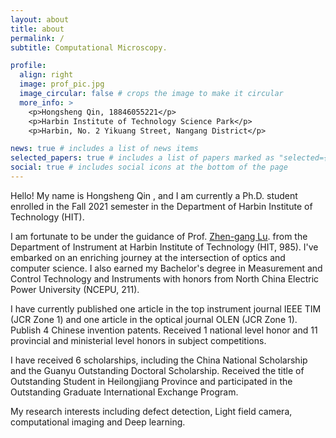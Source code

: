 ```yaml
---
layout: about
title: about
permalink: /
subtitle: Computational Microscopy.

profile:
  align: right
  image: prof_pic.jpg
  image_circular: false # crops the image to make it circular
  more_info: >
    <p>Hongsheng Qin, 18846055221</p>
    <p>Harbin Institute of Technology Science Park</p>
    <p>Harbin, No. 2 Yikuang Street, Nangang District</p>

news: true # includes a list of news items
selected_papers: true # includes a list of papers marked as "selected={true}"
social: true # includes social icons at the bottom of the page
---
```


Hello! My name is Hongsheng Qin , and I am currently a Ph.D. student enrolled in the Fall 2021 semester in the Department of Harbin Institute of Technology (HIT). 

I am fortunate to be under the guidance of Prof. [Zhen-gang Lu](https://homepage.hit.edu.cn/luzhengang). from the Department of Instrument at Harbin Institute of Technology (HIT, 985). I've embarked on an enriching journey at the intersection of optics and computer science. I also earned my Bachelor's degree in Measurement and Control Technology and Instruments with honors from North China Electric Power University (NCEPU, 211). 

I have currently published one article in the top instrument journal IEEE TIM (JCR Zone 1) and one article in the optical journal OLEN (JCR Zone 1). Publish 4 Chinese invention patents. Received 1 national level honor and 11 provincial and ministerial level honors in subject competitions. 

I have received 6 scholarships, including the China National Scholarship and the Guanyu Outstanding Doctoral Scholarship. Received the title of Outstanding Student in Heilongjiang Province and participated in the Outstanding Graduate International Exchange Program.

My research interests including defect detection, Light field camera,  computational imaging and Deep learning. 
